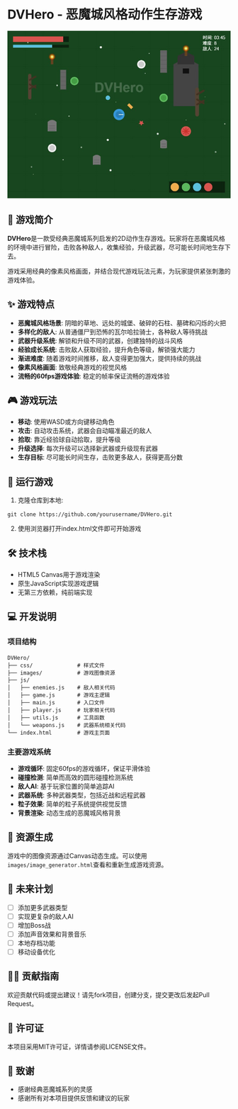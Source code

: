 # DVHero - 恶魔城风格动作生存游戏

<p align="center">
  <img src="screenshots/game-preview.jpg" alt="游戏截图" width="600">
</p>

## 📖 游戏简介

**DVHero**是一款受经典恶魔城系列启发的2D动作生存游戏。玩家将在恶魔城风格的环境中进行冒险，击败各种敌人，收集经验，升级武器，尽可能长时间地生存下去。

游戏采用经典的像素风格画面，并结合现代游戏玩法元素，为玩家提供紧张刺激的游戏体验。

## ✨ 游戏特点

- **恶魔城风格场景**: 阴暗的草地、远处的城堡、破碎的石柱、墓碑和闪烁的火把
- **多样化的敌人**: 从普通僵尸到恐怖的瓦尔哈拉骑士，各种敌人等待挑战
- **武器升级系统**: 解锁和升级不同的武器，创建独特的战斗风格
- **经验成长系统**: 击败敌人获取经验，提升角色等级，解锁强大能力
- **渐进难度**: 随着游戏时间推移，敌人变得更加强大，提供持续的挑战
- **像素风格画面**: 致敬经典游戏的视觉风格
- **流畅的60fps游戏体验**: 稳定的帧率保证流畅的游戏体验

## 🎮 游戏玩法

- **移动**: 使用WASD或方向键移动角色
- **攻击**: 自动攻击系统，武器会自动瞄准最近的敌人
- **拾取**: 靠近经验球自动拾取，提升等级
- **升级选择**: 每次升级可以选择新武器或升级现有武器
- **生存目标**: 尽可能长时间生存，击败更多敌人，获得更高分数

## 🚀 运行游戏

1. 克隆仓库到本地:
```
git clone https://github.com/yourusername/DVHero.git
```

2. 使用浏览器打开index.html文件即可开始游戏

## 🛠️ 技术栈

- HTML5 Canvas用于游戏渲染
- 原生JavaScript实现游戏逻辑
- 无第三方依赖，纯前端实现

## 💻 开发说明

### 项目结构
```
DVHero/
├── css/              # 样式文件
├── images/           # 游戏图像资源
├── js/
│   ├── enemies.js    # 敌人相关代码
│   ├── game.js       # 游戏主逻辑
│   ├── main.js       # 入口文件
│   ├── player.js     # 玩家相关代码
│   ├── utils.js      # 工具函数
│   └── weapons.js    # 武器系统相关代码
└── index.html        # 游戏主页面
```

### 主要游戏系统
- **游戏循环**: 固定60fps的游戏循环，保证平滑体验
- **碰撞检测**: 简单而高效的圆形碰撞检测系统
- **敌人AI**: 基于玩家位置的简单追踪AI
- **武器系统**: 多种武器类型，包括近战和远程武器
- **粒子效果**: 简单的粒子系统提供视觉反馈
- **背景渲染**: 动态生成的恶魔城风格背景

## 🎨 资源生成

游戏中的图像资源通过Canvas动态生成。可以使用`images/image_generator.html`查看和重新生成游戏资源。

## 📝 未来计划

- [ ] 添加更多武器类型
- [ ] 实现更复杂的敌人AI
- [ ] 增加Boss战
- [ ] 添加声音效果和背景音乐
- [ ] 本地存档功能
- [ ] 移动设备优化

## 👨‍💻 贡献指南

欢迎贡献代码或提出建议！请先fork项目，创建分支，提交更改后发起Pull Request。

## 📜 许可证

本项目采用MIT许可证，详情请参阅LICENSE文件。

## 🙏 致谢

- 感谢经典恶魔城系列的灵感
- 感谢所有对本项目提供反馈和建议的玩家 